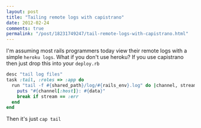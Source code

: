 ```yaml
---
layout: post
title: "Tailing remote logs with capistrano"
date: 2012-02-24
comments: true
permalink: "/post/18231749247/tail-remote-logs-with-capistrano.html"
---
```


I'm assuming most rails programmers today view their remote logs with a simple <code>heroku logs</code>. What if you don't use heroku? If you use capistrano then just drop this into your <code>deploy.rb</code>

``` ruby
desc "tail log files"
task :tail, :roles => :app do
  run "tail -f #{shared_path}/log/#{rails_env}.log" do |channel, stream, data|
    puts "#{channel[:host]}: #{data}"
    break if stream == :err
  end
end
```

Then it's just <code>cap tail</code>

